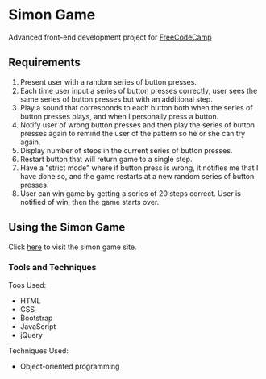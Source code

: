 # Simon Game

Advanced front-end development project for [FreeCodeCamp](https://www.freecodecamp.com/challenges/build-a-simon-game)

## Requirements

1. Present user with a random series of button presses.
2. Each time user input a series of button presses correctly, user sees the same series of button presses but with an additional step.
3. Play a sound that corresponds to each button both when the series of button presses plays, and when I personally press a button.
4. Notify user of wrong button presses and then play the series of button presses again to remind the user of the pattern so he or she can try again.
5. Display number of steps in the current series of button presses.
6. Restart button that will return game to a single step.
7. Have a "strict mode" where if button press is wrong, it notifies me that I have done so, and the game restarts at a new random series of button presses.
8. User can win game by getting a series of 20 steps correct. User is notified of win, then the game starts over.

## Using the Simon Game

Click [here](https://seanmhamlet.github.io/simon-game/) to visit the simon game site.

### Tools and Techniques

Toos Used:
- HTML
- CSS
- Bootstrap
- JavaScript
- jQuery

Techniques Used:
- Object-oriented programming
